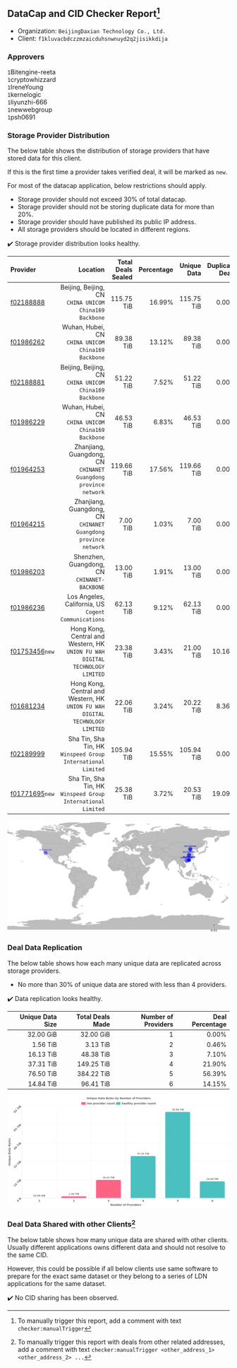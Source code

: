 ## DataCap and CID Checker Report[^1]
 - Organization: `BeijingDaxian Technology Co., Ltd.`
 - Client: `f1kluvacbdczzmzaicduhsnwnuyd2q2jisikkdija`
### Approvers
`1`Bitengine-reeta<br/>`1`cryptowhizzard<br/>`1`IreneYoung<br/>`1`kernelogic<br/>`1`liyunzhi-666<br/>`1`newwebgroup<br/>`1`psh0691

### Storage Provider Distribution
The below table shows the distribution of storage providers that have stored data for this client.

If this is the first time a provider takes verified deal, it will be marked as `new`.

For most of the datacap application, below restrictions should apply.
 - Storage provider should not exceed 30% of total datacap.
 - Storage provider should not be storing duplicate data for more than 20%.
 - Storage provider should have published its public IP address.
 - All storage providers should be located in different regions.

✔️ Storage provider distribution looks healthy.

| Provider                                                    |                                                                         Location | Total Deals Sealed | Percentage | Unique Data | Duplicate Deals |
| :---------------------------------------------------------- | -------------------------------------------------------------------------------: | -----------------: | ---------: | ----------: | --------------: |
| [f02188888](https://filfox.info/en/address/f02188888)       |                        Beijing, Beijing, CN<br/>`CHINA UNICOM China169 Backbone` |         115.75 TiB |     16.99% |  115.75 TiB |           0.00% |
| [f01986262](https://filfox.info/en/address/f01986262)       |                            Wuhan, Hubei, CN<br/>`CHINA UNICOM China169 Backbone` |          89.38 TiB |     13.12% |   89.38 TiB |           0.00% |
| [f02188881](https://filfox.info/en/address/f02188881)       |                        Beijing, Beijing, CN<br/>`CHINA UNICOM China169 Backbone` |          51.22 TiB |      7.52% |   51.22 TiB |           0.00% |
| [f01986229](https://filfox.info/en/address/f01986229)       |                            Wuhan, Hubei, CN<br/>`CHINA UNICOM China169 Backbone` |          46.53 TiB |      6.83% |   46.53 TiB |           0.00% |
| [f01964253](https://filfox.info/en/address/f01964253)       |               Zhanjiang, Guangdong, CN<br/>`CHINANET Guangdong province network` |         119.66 TiB |     17.56% |  119.66 TiB |           0.00% |
| [f01964215](https://filfox.info/en/address/f01964215)       |               Zhanjiang, Guangdong, CN<br/>`CHINANET Guangdong province network` |           7.00 TiB |      1.03% |    7.00 TiB |           0.00% |
| [f01986203](https://filfox.info/en/address/f01986203)       |                                  Shenzhen, Guangdong, CN<br/>`CHINANET-BACKBONE` |          13.00 TiB |      1.91% |   13.00 TiB |           0.00% |
| [f01986236](https://filfox.info/en/address/f01986236)       |                          Los Angeles, California, US<br/>`Cogent Communications` |          62.13 TiB |      9.12% |   62.13 TiB |           0.00% |
| [f01753456](https://filfox.info/en/address/f01753456)`new`  | Hong Kong, Central and Western, HK<br/>`UNION FU WAH DIGITAL TECHNOLOGY LIMITED` |          23.38 TiB |      3.43% |   21.00 TiB |          10.16% |
| [f01681234](https://filfox.info/en/address/f01681234)       | Hong Kong, Central and Western, HK<br/>`UNION FU WAH DIGITAL TECHNOLOGY LIMITED` |          22.06 TiB |      3.24% |   20.22 TiB |           8.36% |
| [f02189999](https://filfox.info/en/address/f02189999)       |                  Sha Tin, Sha Tin, HK<br/>`Winspeed Group International Limited` |         105.94 TiB |     15.55% |  105.94 TiB |           0.00% |
| [f01771695](https://filfox.info/en/address/f01771695)`new`  |                  Sha Tin, Sha Tin, HK<br/>`Winspeed Group International Limited` |          25.38 TiB |      3.72% |   20.53 TiB |          19.09% |

<img src="https://raw.githubusercontent.com/data-preservation-programs/filplus-checker-assets/main/filecoin-project/filecoin-plus-large-datasets/issues/1016/1688905681706.png"/>

### Deal Data Replication
The below table shows how each many unique data are replicated across storage providers.

- No more than 30% of unique data are stored with less than 4 providers.

✔️ Data replication looks healthy.

| Unique Data Size | Total Deals Made | Number of Providers | Deal Percentage |
| ---------------: | ---------------: | ------------------: | --------------: |
|        32.00 GiB |        32.00 GiB |                   1 |           0.00% |
|         1.56 TiB |         3.13 TiB |                   2 |           0.46% |
|        16.13 TiB |        48.38 TiB |                   3 |           7.10% |
|        37.31 TiB |       149.25 TiB |                   4 |          21.90% |
|        76.50 TiB |       384.22 TiB |                   5 |          56.39% |
|        14.84 TiB |        96.41 TiB |                   6 |          14.15% |

<img src="https://raw.githubusercontent.com/data-preservation-programs/filplus-checker-assets/main/filecoin-project/filecoin-plus-large-datasets/issues/1016/1688905683281.png"/>

### Deal Data Shared with other Clients[^3]
The below table shows how many unique data are shared with other clients.
Usually different applications owns different data and should not resolve to the same CID.

However, this could be possible if all below clients use same software to prepare for the exact same dataset or they belong to a series of LDN applications for the same dataset.

✔️ No CID sharing has been observed.

[^1]: To manually trigger this report, add a comment with text `checker:manualTrigger`

[^2]: Deals from those addresses are combined into this report as they are specified with `checker:manualTrigger`

[^3]: To manually trigger this report with deals from other related addresses, add a comment with text `checker:manualTrigger <other_address_1> <other_address_2> ...`
